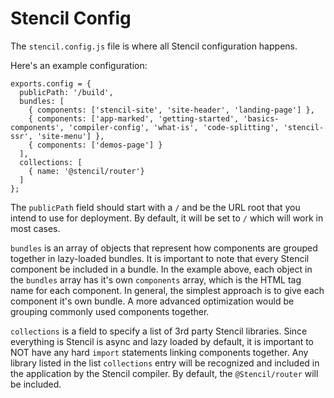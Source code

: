 # Stencil Config

The `stencil.config.js` file is where all Stencil configuration happens.

Here's an example configuration:

```
exports.config = {
  publicPath: '/build',
  bundles: [
    { components: ['stencil-site', 'site-header', 'landing-page'] },
    { components: ['app-marked', 'getting-started', 'basics-components', 'compiler-config', 'what-is', 'code-splitting', 'stencil-ssr', 'site-menu'] },
    { components: ['demos-page'] }
  ],
  collections: [
    { name: '@stencil/router'}
  ]
};
```

The `publicPath` field should start with a `/` and be the URL root that you intend to use for deployment. By default, it will be set to `/` which will work in most cases.

`bundles` is an array of objects that represent how components are grouped together in lazy-loaded bundles. It is important to note that every Stencil component be included in a bundle. In the example above, each object in the `bundles` array has it's own `components` array, which is the HTML tag name for each component. In general, the simplest approach is to give each component it's own bundle. A more advanced optimization would be grouping commonly used components together.

`collections` is a field to specify a list of 3rd party Stencil libraries. Since everything is Stencil is async and lazy loaded by default, it is important to NOT have any hard `import` statements linking components together. Any library listed in the list `collections` entry will be recognized and included in the application by the Stencil compiler. By default, the `@Stencil/router` will be included.
